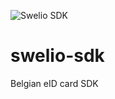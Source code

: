 ![Swelio SDK](https://github.com/perevoznyk/swelio-sdk/raw/master/Swelio_icon.png)
# swelio-sdk
Belgian eID card SDK
